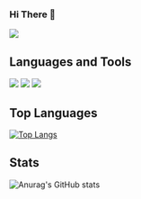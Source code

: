 ### Hi There 👋
<a href="https://www.linkedin.com/in/jaciane-santana-eng/"><img src="https://img.shields.io/badge/Linkedin-jaciane--santana--eng-blue.svg" /></a>

## Languages and Tools
<code><img src="https://img.shields.io/badge/-Python-blue.svg" /></code>
<code><img src="https://img.shields.io/badge/-Java-yellow.svg" /></code>
<code><img src="https://img.shields.io/badge/-SQL-lightgrey.svg" /></code>

## Top Languages
[![Top Langs](https://github-readme-stats.vercel.app/api/top-langs/?username=jacianesantana&theme=algolia&layout=compact)](https://github.com/jacianesantana)

## Stats
![Anurag's GitHub stats](https://github-readme-stats.vercel.app/api?username=jacianesantana&theme=algolia&show_icons=true)
